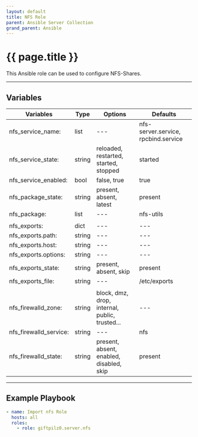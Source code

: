 ```yaml
---
layout: default
title: NFS Role
parent: Ansible Server Collection
grand_parent: Ansible
---
```


# {{ page.title }}

This Ansible role can be used to configure NFS-Shares.

______________________________________________________________________

## Variables

| Variables              | Type   | Options                                        | Defaults                            |
| ---------------------- | ------ | ---------------------------------------------- | ----------------------------------- |
| nfs_service_name:      | list   | ---                                            | nfs-server.service, rpcbind.service |
| nfs_service_state:     | string | reloaded, restarted, started, stopped          | started                             |
| nfs_service_enabled:   | bool   | false, true                                    | true                                |
| nfs_package_state:     | string | present, absent, latest                        | present                             |
| nfs_package:           | list   | ---                                            | nfs-utils                           |
|                        |        |                                                |                                     |
| nfs_exports:           | dict   | ---                                            | ---                                 |
| nfs_exports.path:      | string | ---                                            | ---                                 |
| nfs_exports.host:      | string | ---                                            | ---                                 |
| nfs_exports.options:   | string | ---                                            | ---                                 |
| nfs_exports_state:     | string | present, absent, skip                          | present                             |
| nfs_exports_file:      | string | ---                                            | /etc/exports                        |
|                        |        |                                                |                                     |
| nfs_firewalld_zone:    | string | block, dmz, drop, internal, public, trusted... | ---                                 |
| nfs_firewalld_service: | string | ---                                            | nfs                                 |
| nfs_firewalld_state:   | string | present, absent, enabled, disabled, skip       | present                             |

______________________________________________________________________

## Example Playbook

```yaml
- name: Import nfs Role
  hosts: all
  roles:
    - role: giftpilz0.server.nfs
```
